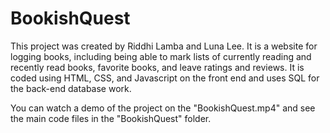 # BookishQuest

This project was created by Riddhi Lamba and Luna Lee. It is a website for logging books, including being able to mark lists of currently reading and recently read books, favorite books, and leave ratings and reviews. It is coded using HTML, CSS, and Javascript on the front end and uses SQL for the back-end database work.

You can watch a demo of the project on the "BookishQuest.mp4" and see the main code files in the "BookishQuest" folder.
